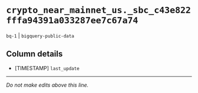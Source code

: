 # `crypto_near_mainnet_us._sbc_c43e822fffa94391a033287ee7c67a74`
`bq-1` | `bigquery-public-data`

## Column details
* [TIMESTAMP] `last_update`

-------------------------------------------------------------------------------
*Do not make edits above this line.*

